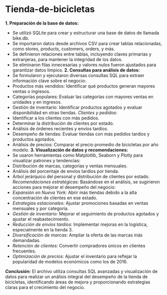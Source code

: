 # Tienda-de-bicicletas


**1. Preparación de la base de datos:**
- Se utilizó SQLite para crear y estructurar una base de datos de llamada bike.db.
- Se importaron datos desde archivos CSV para crear tablas relacionadas, como stores, products, customers, orders, y más.
- Se definieron relaciones entre tablas, incluyendo claves primarias y extranjeras, para mantener la integridad de los datos.
- Se eliminaron filas innecesarias y valores nulos fueron ajustados para garantizar datos limpios.
**2. Consultas para análisis de datos:**
- Se formularon y ejecutaron diversas consultas SQL para extraer información clave sobre el negocio:
- Productos más vendidos: Identificar qué productos generan mayores ventas o ingresos.
- Categorías populares: Evaluar las categorías con mayores ventas en unidades y en ingresos.
- Gestión de inventario: Identificar productos agotados y evaluar disponibilidad en otras tiendas.
*Clientes y pedidos:*
- Identificar a los clientes con más pedidos.
- Determinar la distribución de clientes por estado.
- Análisis de órdenes recientes y envíos tardíos.
- Desempeño de tiendas: Evaluar tiendas con más pedidos tardíos y productos agotados.
- Análisis de precios: Comparar el precio promedio de bicicletas por año modelo.
**3. Visualización de datos y recomendaciones:**
- Se usaron herramientas como Matplotlib, Seaborn y Plotly para visualizar patrones y tendencias:
- Distribución de marcas, categorías y ventas mensuales.
- Análisis del porcentaje de envíos tardíos por tienda.
- Árbol jerárquico del personal y distribución de clientes por estado.
*Recomendaciones estratégicas:*
Basándose en el análisis, se sugirieron acciones para mejorar el desempeño del negocio:
- *Expansión en Nueva York:* Abrir más tiendas debido a la alta concentración de clientes en ese estado.
- *Estrategias estacionales:* Ajustar promociones basadas en ventas mensuales y por categoría.
- *Gestión de inventario:* Mejorar el seguimiento de productos agotados y ajustar el reabastecimiento.
- *Reducción de envíos tardíos:* Implementar mejoras en la logística, especialmente en la tienda 3.
- *Diversificación de marcas:* Ampliar la oferta de las marcas más demandadas.
- *Retención de clientes:* Convertir compradores únicos en clientes frecuentes.
- *Optimización de precios:* Ajustar el inventario para reflejar la popularidad de modelos económicos como los de 2016.

***Conclusión:***
El archivo utiliza consultas SQL avanzadas y visualización de datos para realizar un análisis integral del desempeño de la tienda de bicicletas, identificando áreas de mejora y proporcionando estrategias claras para el crecimiento del negocio.
